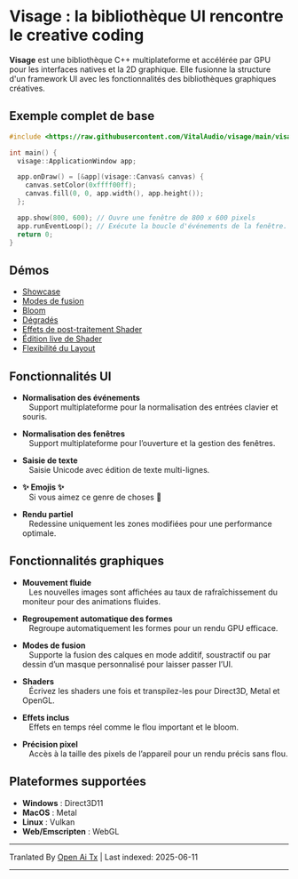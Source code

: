 # Visage : la bibliothèque UI rencontre le creative coding

**Visage** est une bibliothèque C++ multiplateforme et accélérée par GPU pour les interfaces natives et la 2D graphique. Elle fusionne la structure d'un framework UI avec les fonctionnalités des bibliothèques graphiques créatives.

## Exemple complet de base
```cpp
#include <https://raw.githubusercontent.com/VitalAudio/visage/main/visage_app/application_window.h>

int main() {
  visage::ApplicationWindow app;

  app.onDraw() = [&app](visage::Canvas& canvas) {
    canvas.setColor(0xffff00ff);
    canvas.fill(0, 0, app.width(), app.height());
  };

  app.show(800, 600); // Ouvre une fenêtre de 800 x 600 pixels
  app.runEventLoop(); // Exécute la boucle d'événements de la fenêtre. Retourne à la fermeture.
  return 0;
}
```

## Démos
- [Showcase](https://visage.dev/examples/Showcase/)
- [Modes de fusion](https://visage.dev/examples/BlendModes/)
- [Bloom](https://visage.dev/examples/Bloom/)
- [Dégradés](https://visage.dev/examples/Gradients/)
- [Effets de post-traitement Shader](https://visage.dev/examples/PostEffects/)
- [Édition live de Shader](https://visage.dev/examples/LiveShaderEditing/)
- [Flexibilité du Layout](https://visage.dev/examples/Layout/)

## Fonctionnalités UI

- **Normalisation des événements**  
&nbsp;&nbsp;&nbsp;Support multiplateforme pour la normalisation des entrées clavier et souris.

- **Normalisation des fenêtres**  
&nbsp;&nbsp;&nbsp;Support multiplateforme pour l’ouverture et la gestion des fenêtres.

- **Saisie de texte**  
&nbsp;&nbsp;&nbsp;Saisie Unicode avec édition de texte multi-lignes.

- **✨ Emojis ✨**  
&nbsp;&nbsp;&nbsp;Si vous aimez ce genre de choses 🤷

- **Rendu partiel**  
&nbsp;&nbsp;&nbsp;Redessine uniquement les zones modifiées pour une performance optimale.

## Fonctionnalités graphiques

- **Mouvement fluide**  
&nbsp;&nbsp;&nbsp;Les nouvelles images sont affichées au taux de rafraîchissement du moniteur pour des animations fluides.

- **Regroupement automatique des formes**  
&nbsp;&nbsp;&nbsp;Regroupe automatiquement les formes pour un rendu GPU efficace.

- **Modes de fusion**  
&nbsp;&nbsp;&nbsp;Supporte la fusion des calques en mode additif, soustractif ou par dessin d’un masque personnalisé pour laisser passer l’UI.

- **Shaders**  
&nbsp;&nbsp;&nbsp;Écrivez les shaders une fois et transpilez-les pour Direct3D, Metal et OpenGL.

- **Effets inclus**  
&nbsp;&nbsp;&nbsp;Effets en temps réel comme le flou important et le bloom.

- **Précision pixel**  
&nbsp;&nbsp;&nbsp;Accès à la taille des pixels de l’appareil pour un rendu précis sans flou.

## Plateformes supportées
- **Windows** : Direct3D11
- **MacOS** : Metal  
- **Linux** : Vulkan
- **Web/Emscripten** : WebGL

---

Tranlated By [Open Ai Tx](https://github.com/OpenAiTx/OpenAiTx) | Last indexed: 2025-06-11

---